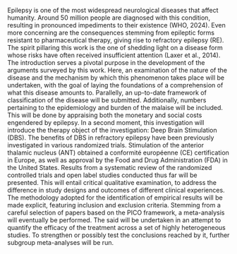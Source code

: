 Epilepsy is one of the most widespread neurological diseases that affect humanity.
Around 50 million people are diagnosed with this condition, resulting in pronounced impediments to their existence (WHO, 2024).
Even more concerning are the consequences stemming from epileptic forms resistant to pharmaceutical therapy, giving rise to refractory epilepsy (RE).
The spirit pillaring this work is the one of shedding light on a disease form whose risks have often received insufficient attention (Laxer et al., 2014).
The introduction serves a pivotal purpose in the development of the arguments surveyed by this work. Here, an examination of the nature of the disease and the mechanism by which this phenomenon takes place will be undertaken,
with the goal of laying the foundations of a comprehension of what this disease amounts to. Parallelly, an up-to-date framework of classification of the disease will be submitted.
Additionally, numbers pertaining to the epidemiology and burden of the malaise will be included. This will be done by appraising both the monetary and social costs engendered by epilepsy.
In a second moment, this investigation will introduce the therapy object of the investigation: Deep Brain Stimulation (DBS). 
The benefits of DBS in refractory epilepsy have been previously investigated in various randomized trials. 
Stimulation of the anterior thalamic nucleus (ANT) obtained a conformité européenne (CE) certification in Europe, as well as approval by the Food and Drug Administration (FDA) in the United States.
Results from a systematic review of the randomized controlled trials and open label studies conducted thus far will be presented.
This will entail critical qualitative examination, to address the difference in study designs and outcomes of different clinical experiences.
The methodology adopted for the identification of empirical results will be made explicit, featuring inclusion and exclusion criteria.
Stemming from a careful selection of papers based on the PICO framework, a meta-analysis will eventually be performed.
The said will be undertaken in an attempt to quantify the efficacy of the treatment across a set of highly heterogeneous studies.
To strengthen or possibly test the conclusions reached by it, further subgroup meta-analyses will be run. 
